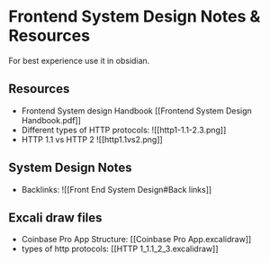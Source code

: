 # Frontend System Design Notes & Resources

For best experience use it in obsidian.

## Resources

- Frontend System design Handbook [[Frontend System Design Handbook.pdf]]
- Different types of HTTP protocols: ![[http1-1.1-2.3.png]]
- HTTP 1.1 vs HTTP 2 ![[http1.1vs2.png]]

## System Design Notes

- Backlinks: ![[Front End System Design#Back links]]

## Excali draw files

- Coinbase Pro App Structure: [[Coinbase Pro App.excalidraw]]
- types of http protocols: [[HTTP 1_1.1_2_3.excalidraw]]
